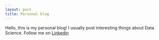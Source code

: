 ```yaml
---
layout: post
title: Personal blog
---
```


Hello, this is my personal blog! I usually post interesting things about Data Science. Follow me on [Linkedin](https://www.linkedin.com/in/mrhajbabaei/)
